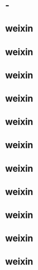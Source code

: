 # -
# weixin
# weixin
# weixin
# weixin
# weixin
# weixin
# weixin
# weixin
# weixin
# weixin
# weixin
